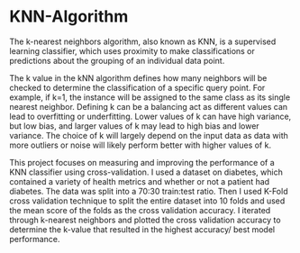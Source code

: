 # KNN-Algorithm

The k-nearest neighbors algorithm, also known as KNN, is a supervised learning classifier, which uses proximity to make classifications or predictions about the grouping of an individual data point.

The k value in the kNN algorithm defines how many neighbors will be checked to determine the classification of a specific query point. For example, if k=1, the instance will be assigned to the same class as its single nearest neighbor. Defining k can be a balancing act as different values can lead to overfitting or underfitting. Lower values of k can have high variance, but low bias, and larger values of k may lead to high bias and lower variance. The choice of k will largely depend on the input data as data with more outliers or noise will likely perform better with higher values of k. 

This project focuses on measuring and improving the performance of a KNN classifier using cross-validation. I used a dataset on diabetes, which contained a variety of health metrics and whether or not a patient had diabetes. The data was split into a 70:30 train:test ratio. Then I used K-Fold cross validation technique to split the entire dataset into 10 folds and used the mean score of the folds as the cross validation accuracy. I iterated through k-nearest neighbors and plotted the cross validation accuracy to determine the k-value that resulted in the highest accuracy/ best model performance.    
